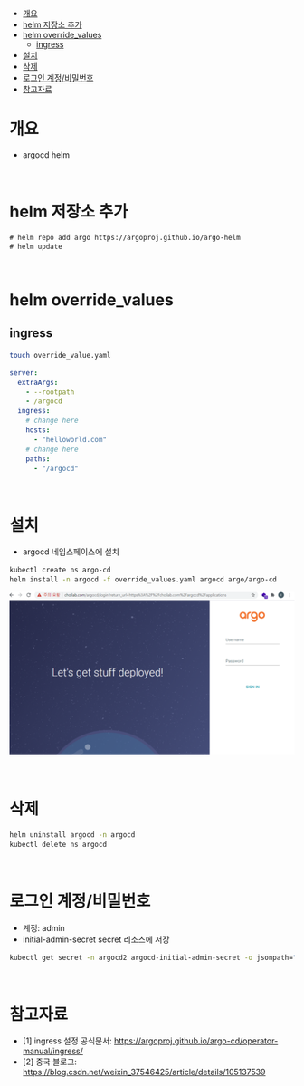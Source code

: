 - [개요](#개요)
- [helm 저장소 추가](#helm-저장소-추가)
- [helm override_values](#helm-override_values)
  - [ingress](#ingress)
- [설치](#설치)
- [삭제](#삭제)
- [로그인 계정/비밀번호](#로그인-계정비밀번호)
- [참고자료](#참고자료)

# 개요
* argocd helm

<br>

# helm 저장소 추가
```
# helm repo add argo https://argoproj.github.io/argo-helm
# helm update
```

<br>

# helm override_values
## ingress

```sh
touch override_value.yaml
```

```yaml
server:
  extraArgs:
    - --rootpath
    - /argocd
  ingress:
    # change here
    hosts:
      - "helloworld.com"
    # change here
    paths:
      - "/argocd"
```

<br>

# 설치
* argocd 네임스페이스에 설치
```sh
kubectl create ns argo-cd
helm install -n argocd -f override_values.yaml argocd argo/argo-cd
```

![](imgs/success.png)

<br>

# 삭제
```sh
helm uninstall argocd -n argocd
kubectl delete ns argocd
```

<br>

# 로그인 계정/비밀번호
* 계정: admin
* initial-admin-secret secret 리소스에 저장
```sh
kubectl get secret -n argocd2 argocd-initial-admin-secret -o jsonpath="{.data.password}" | base64 -d ; echo
```

<br>

# 참고자료
* [1] ingress 설정 공식문서: https://argoproj.github.io/argo-cd/operator-manual/ingress/
* [2] 중국 블로그: https://blog.csdn.net/weixin_37546425/article/details/105137539
